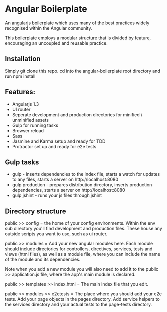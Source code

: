 # Angular Boilerplate

An angularjs boilerplate which uses many of the best practices widely recognised within the Angular community.

This boilerplate employs a modular structure that is divided by feature, encouraging an uncoupled and reusable practice.

## Installation
Simply git clone this repo. cd into the angular-boilerplate root directory and run npm install

## Features:

* Angularjs 1.3
* UI router
* Seperate development and production directories for minified / unminified assets
* Gulp for running tasks
* Browser reload
* Sass
* Jasmine and Karma setup and ready for TDD
* Protractor set up and ready for e2e tests

## Gulp tasks

* gulp - inserts dependencies to the index file, starts a watch for updates to any files, starts a server on http://localhost:8080
* gulp production - prepares distribution directory, inserts production dependencies, starts a server on http://localhost:8080
* gulp jshint - runs your js files through jshint


## Directory structure

public >> config = the home of your config environments. Within the env sub directory you'll find development and production files. These house any outside scripts you want to use, such as ui router.

public >> modules = Add your new angular modules here. Each module should include directories for controllers, directives, services, tests and views (html files), as well as a module file, where you can include the name of the module and its dependencies.

Note when you add a new module you will also need to add it to the public >> application.js file, where the app's main module is declared.

public >> templates >> index.html = The main index file that you edit.

public >> modules >> e2etests = The place where you should add your e2e tests. Add your page objects in the pages directory. Add service helpers to the services directory and your actual tests to the page-tests directory.






